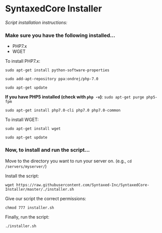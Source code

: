 # SyntaxedCore Installer
*Script installation instructions:*

### Make sure you have the following installed...

- PHP7.x
- WGET

To install PHP7.x:

`sudo apt-get install python-software-properties`

`sudo add-apt-repository ppa:ondrej/php-7.0`

`sudo apt-get update`

**If you have PHP5 installed (check with `php -v`)**: `sudo apt-get purge php5-fpm`

`sudo apt-get install php7.0-cli php7.0 php7.0-common`

To install WGET:

`sudo apt-get install wget`

`sudo apt-get update`

### Now, to install and run the script...
Move to the directory you want to run your server on. (e.g., `cd /servers/myserver/`)

Install the script:

`wget https://raw.githubusercontent.com/Syntaxed-Inc/SyntaxedCore-Installer/master/./installer.sh`

Give our script the correct permissions:

`chmod 777 installer.sh`

Finally, run the script:

`./installer.sh`



